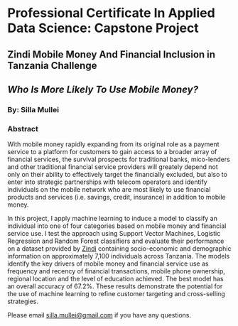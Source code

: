# Professional Certificate In Applied Data Science: Capstone Project

## Zindi Mobile Money And Financial Inclusion in Tanzania Challenge

## *Who Is More Likely To Use Mobile Money?*

### By: Silla Mullei

### Abstract

With mobile money rapidly expanding from its original role as a payment service to a platform for customers to gain access to a broader array of financial services, the survival prospects for traditional banks, mico-lenders and other traditional financial service providers will greately depend not only on their ability to effectively target the financially excluded, but also to enter into strategic partnerships with telecom operators and identify individuals on the mobile network who are most likely to use financial products and services (i.e. savings, credit, insurance) in addition to mobile money. 

In this project, I apply machine learning to induce a model to classify an individual into one of four categories based on mobile money and financial service use. I test the approach using Support Vector Machines, Logistic Regression and Random Forest classifiers and evaluate their performance on a dataset provided by [Zindi](https://zindi.africa/competitions/mobile-money-and-financial-inclusion-in-tanzania-challenge) containing socio-economic and demographic information on approximately 7,100 individuals across Tanzania. The models identify the key drivers of mobile money and financial service use as frequency and recency of financial transactions, mobile phone ownership, regional location and the level of education achieved. The best model has an overall accuracy of 67.2%. These results demonstrate the potential for the use of machine learning to refine customer targeting and cross-selling strategies.

Please email silla.mullei@gmail.com if you have any questions.
